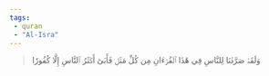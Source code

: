 ```yaml
---
tags: 
 - quran 
 - "Al-Isra"
---
```


> وَلَقَدۡ صَرَّفۡنَا لِلنَّاسِ فِي هَٰذَا ٱلۡقُرۡءَانِ مِن كُلِّ مَثَلٖ فَأَبَىٰٓ أَكۡثَرُ ٱلنَّاسِ إِلَّا كُفُورٗا
